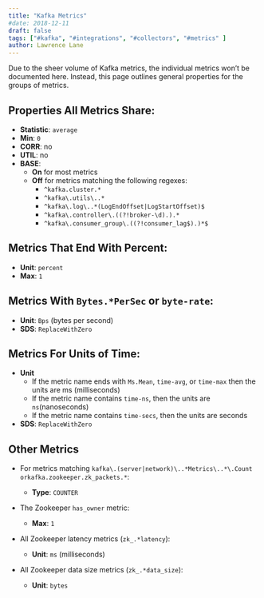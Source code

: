 ```yaml
---
title: "Kafka Metrics"
#date: 2018-12-11
draft: false
tags: ["#kafka", "#integrations", "#collectors", "#metrics" ]
author: Lawrence Lane
---
```


Due to the sheer volume of Kafka metrics, the individual metrics won’t be documented here. Instead, this page outlines general properties for the groups of metrics.

## Properties All Metrics Share:
- **Statistic**: `average`
- **Min**: `0`
- **CORR**: no
- **UTIL**: no
- **BASE**:
  - **On** for most metrics
  - **Off** for metrics matching the following regexes:
    - `^kafka.cluster.*`
    - `^kafka\.utils\..*`
    - `^kafka\.log\..*(LogEndOffset|LogStartOffset)$`
    - `^kafka\.controller\.((?!broker-\d).).*`
    - `^kafka\.consumer_group\.((?!consumer_lag$).)*$`

## Metrics That End With Percent:
  - **Unit**: `percent`
  - **Max**: `1`

## Metrics With `Bytes.*PerSec` or `byte-rate`:
  - **Unit**: `Bps` (bytes per second)
  - **SDS**: `ReplaceWithZero`

## Metrics For Units of Time:
  - **Unit**
    - If the metric name ends with `Ms.Mean`, `time-avg`, or `time-max` then the units are ms (milliseconds)
    - If the metric name contains `time-ns`, then the units are `ns`(nanoseconds)
    - If the metric name contains `time-secs`, then the units are
seconds
 - **SDS**: `ReplaceWithZero`

## Other Metrics
 - For metrics matching `kafka\.(server|network)\..*Metrics\..*\.Count orkafka.zookeeper.zk_packets.*`:
    - **Type**: `COUNTER`

 - The Zookeeper `has_owner` metric:
    - **Max**: `1`
- All Zookeeper latency metrics (`zk_.*latency`):
    - **Unit**: `ms` (milliseconds)
- All Zookeeper data size metrics (`zk_.*data_size`):
    - **Unit**: `bytes`
